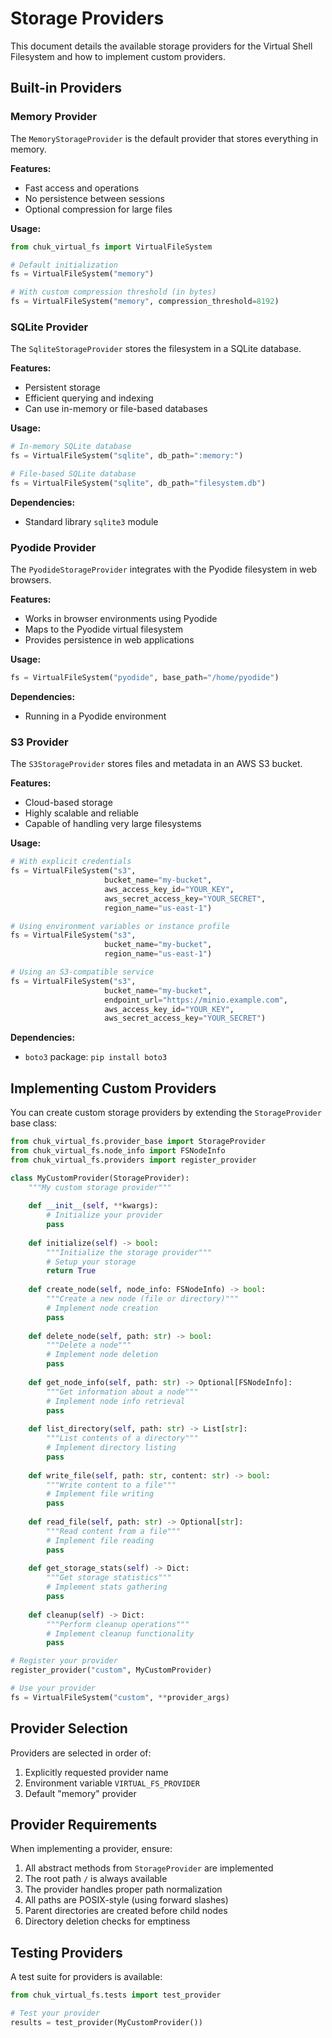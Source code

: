 # Storage Providers

This document details the available storage providers for the Virtual Shell Filesystem and how to implement custom providers.

## Built-in Providers

### Memory Provider

The `MemoryStorageProvider` is the default provider that stores everything in memory.

**Features:**
- Fast access and operations
- No persistence between sessions
- Optional compression for large files

**Usage:**
```python
from chuk_virtual_fs import VirtualFileSystem

# Default initialization
fs = VirtualFileSystem("memory")

# With custom compression threshold (in bytes)
fs = VirtualFileSystem("memory", compression_threshold=8192)
```

### SQLite Provider

The `SqliteStorageProvider` stores the filesystem in a SQLite database.

**Features:**
- Persistent storage
- Efficient querying and indexing
- Can use in-memory or file-based databases

**Usage:**
```python
# In-memory SQLite database
fs = VirtualFileSystem("sqlite", db_path=":memory:")

# File-based SQLite database
fs = VirtualFileSystem("sqlite", db_path="filesystem.db")
```

**Dependencies:**
- Standard library `sqlite3` module

### Pyodide Provider

The `PyodideStorageProvider` integrates with the Pyodide filesystem in web browsers.

**Features:**
- Works in browser environments using Pyodide
- Maps to the Pyodide virtual filesystem
- Provides persistence in web applications

**Usage:**
```python
fs = VirtualFileSystem("pyodide", base_path="/home/pyodide")
```

**Dependencies:**
- Running in a Pyodide environment

### S3 Provider

The `S3StorageProvider` stores files and metadata in an AWS S3 bucket.

**Features:**
- Cloud-based storage
- Highly scalable and reliable
- Capable of handling very large filesystems

**Usage:**
```python
# With explicit credentials
fs = VirtualFileSystem("s3", 
                     bucket_name="my-bucket",
                     aws_access_key_id="YOUR_KEY",
                     aws_secret_access_key="YOUR_SECRET",
                     region_name="us-east-1")

# Using environment variables or instance profile
fs = VirtualFileSystem("s3",
                     bucket_name="my-bucket",
                     region_name="us-east-1")

# Using an S3-compatible service
fs = VirtualFileSystem("s3",
                     bucket_name="my-bucket",
                     endpoint_url="https://minio.example.com",
                     aws_access_key_id="YOUR_KEY",
                     aws_secret_access_key="YOUR_SECRET")
```

**Dependencies:**
- `boto3` package: `pip install boto3`

## Implementing Custom Providers

You can create custom storage providers by extending the `StorageProvider` base class:

```python
from chuk_virtual_fs.provider_base import StorageProvider
from chuk_virtual_fs.node_info import FSNodeInfo
from chuk_virtual_fs.providers import register_provider

class MyCustomProvider(StorageProvider):
    """My custom storage provider"""
    
    def __init__(self, **kwargs):
        # Initialize your provider
        pass
        
    def initialize(self) -> bool:
        """Initialize the storage provider"""
        # Setup your storage
        return True
        
    def create_node(self, node_info: FSNodeInfo) -> bool:
        """Create a new node (file or directory)"""
        # Implement node creation
        pass
        
    def delete_node(self, path: str) -> bool:
        """Delete a node"""
        # Implement node deletion
        pass
        
    def get_node_info(self, path: str) -> Optional[FSNodeInfo]:
        """Get information about a node"""
        # Implement node info retrieval
        pass
        
    def list_directory(self, path: str) -> List[str]:
        """List contents of a directory"""
        # Implement directory listing
        pass
        
    def write_file(self, path: str, content: str) -> bool:
        """Write content to a file"""
        # Implement file writing
        pass
        
    def read_file(self, path: str) -> Optional[str]:
        """Read content from a file"""
        # Implement file reading
        pass
        
    def get_storage_stats(self) -> Dict:
        """Get storage statistics"""
        # Implement stats gathering
        pass
        
    def cleanup(self) -> Dict:
        """Perform cleanup operations"""
        # Implement cleanup functionality
        pass

# Register your provider
register_provider("custom", MyCustomProvider)

# Use your provider
fs = VirtualFileSystem("custom", **provider_args)
```

## Provider Selection

Providers are selected in order of:

1. Explicitly requested provider name
2. Environment variable `VIRTUAL_FS_PROVIDER`
3. Default "memory" provider

## Provider Requirements

When implementing a provider, ensure:

1. All abstract methods from `StorageProvider` are implemented
2. The root path `/` is always available
3. The provider handles proper path normalization
4. All paths are POSIX-style (using forward slashes)
5. Parent directories are created before child nodes
6. Directory deletion checks for emptiness

## Testing Providers

A test suite for providers is available:

```python
from chuk_virtual_fs.tests import test_provider

# Test your provider
results = test_provider(MyCustomProvider())
```